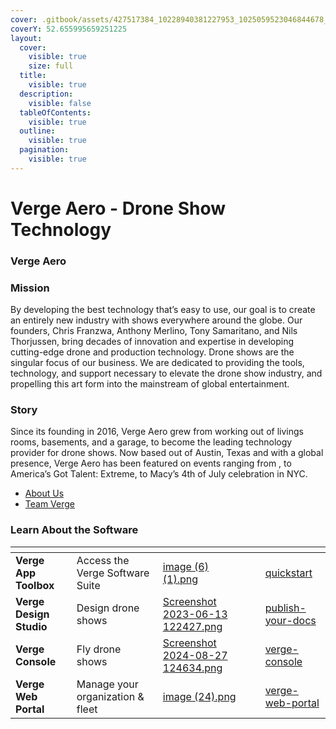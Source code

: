```yaml
---
cover: .gitbook/assets/427517384_10228940381227953_1025059523046844678_n.jpg
coverY: 52.655995659251225
layout:
  cover:
    visible: true
    size: full
  title:
    visible: true
  description:
    visible: false
  tableOfContents:
    visible: true
  outline:
    visible: true
  pagination:
    visible: true
---
```


# Verge Aero - Drone Show Technology

### Verge Aero

### Mission

By developing the best technology that’s easy to use, our goal is to create an entirely new industry with shows everywhere around the globe. Our founders, Chris Franzwa, Anthony Merlino, Tony Samaritano, and Nils Thorjussen, bring decades of innovation and expertise in developing cutting-edge drone and production technology. Drone shows are the singular focus of our business. We are dedicated to providing the tools, technology, and support necessary to elevate the drone show industry, and propelling this art form into the mainstream of global entertainment.

### Story

Since its founding in 2016, Verge Aero grew from working out of livings rooms, basements, and a garage, to become the leading technology provider for drone shows. Now based out of Austin, Texas and with a global presence, Verge Aero has been featured on events ranging from , to America’s Got Talent: Extreme, to Macy’s 4th of July celebration in NYC.

* [About Us](https://www.verge.aero/about)
* [Team Verge](https://wiki.droneshow.software/wiki/Team_Verge)

### Learn About the Software

<table data-view="cards"><thead><tr><th></th><th></th><th data-hidden data-card-cover data-type="files"></th><th data-hidden></th><th data-hidden data-card-target data-type="content-ref"></th></tr></thead><tbody><tr><td><strong>Verge App Toolbox</strong></td><td>Access the Verge Software Suite</td><td><a href=".gitbook/assets/image (6) (1).png">image (6) (1).png</a></td><td></td><td><a href="drone-show-software/quickstart/">quickstart</a></td></tr><tr><td><strong>Verge Design Studio</strong></td><td>Design drone shows</td><td><a href=".gitbook/assets/Screenshot 2023-06-13 122427.png">Screenshot 2023-06-13 122427.png</a></td><td></td><td><a href="drone-show-software/publish-your-docs/">publish-your-docs</a></td></tr><tr><td><strong>Verge Console</strong></td><td>Fly drone shows</td><td><a href=".gitbook/assets/Screenshot 2024-08-27 124634.png">Screenshot 2024-08-27 124634.png</a></td><td></td><td><a href="drone-show-software/verge-console/">verge-console</a></td></tr><tr><td><strong>Verge Web Portal</strong></td><td>Manage your organization &#x26; fleet</td><td><a href=".gitbook/assets/image (24).png">image (24).png</a></td><td></td><td><a href="drone-show-software/verge-web-portal/">verge-web-portal</a></td></tr></tbody></table>

